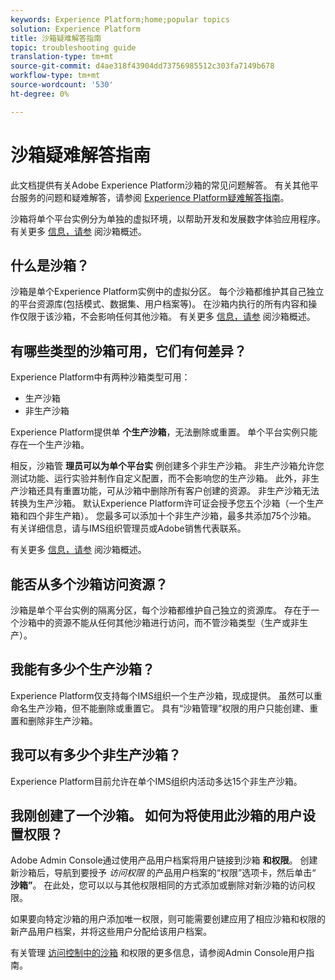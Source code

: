 ```yaml
---
keywords: Experience Platform;home;popular topics
solution: Experience Platform
title: 沙箱疑难解答指南
topic: troubleshooting guide
translation-type: tm+mt
source-git-commit: d4ae318f43904dd73756985512c303fa7149b678
workflow-type: tm+mt
source-wordcount: '530'
ht-degree: 0%

---
```



# 沙箱疑难解答指南

此文档提供有关Adobe Experience Platform沙箱的常见问题解答。 有关其他平台服务的问题和疑难解答，请参阅 [Experience Platform疑难解答指南](../landing/troubleshooting.md)。

沙箱将单个平台实例分为单独的虚拟环境，以帮助开发和发展数字体验应用程序。 有关更多 [信息，请参](home.md) 阅沙箱概述。

## 什么是沙箱？

沙箱是单个Experience Platform实例中的虚拟分区。 每个沙箱都维护其自己独立的平台资源库(包括模式、数据集、用户档案等)。 在沙箱内执行的所有内容和操作仅限于该沙箱，不会影响任何其他沙箱。 有关更多 [信息，请参](home.md) 阅沙箱概述。

## 有哪些类型的沙箱可用，它们有何差异？

Experience Platform中有两种沙箱类型可用：

* 生产沙箱
* 非生产沙箱

Experience Platform提供单 **个生产沙箱**，无法删除或重置。 单个平台实例只能存在一个生产沙箱。

相反，沙箱管 **理员可以为单个平台实** 例创建多个非生产沙箱。 非生产沙箱允许您测试功能、运行实验并制作自定义配置，而不会影响您的生产沙箱。 此外，非生产沙箱还具有重置功能，可从沙箱中删除所有客户创建的资源。 非生产沙箱无法转换为生产沙箱。 默认Experience Platform许可证会授予您五个沙箱（一个生产箱和四个非生产箱）。 您最多可以添加十个非生产沙箱，最多共添加75个沙箱。 有关详细信息，请与IMS组织管理员或Adobe销售代表联系。

有关更多 [信息，请参](./home.md) 阅沙箱概述。

## 能否从多个沙箱访问资源？

沙箱是单个平台实例的隔离分区，每个沙箱都维护自己独立的资源库。 存在于一个沙箱中的资源不能从任何其他沙箱进行访问，而不管沙箱类型（生产或非生产）。

## 我能有多少个生产沙箱？

Experience Platform仅支持每个IMS组织一个生产沙箱，现成提供。 虽然可以重命名生产沙箱，但不能删除或重置它。 具有“沙箱管理”权限的用户只能创建、重置和删除非生产沙箱。

## 我可以有多少个非生产沙箱？

Experience Platform目前允许在单个IMS组织内活动多达15个非生产沙箱。

## 我刚创建了一个沙箱。 如何为将使用此沙箱的用户设置权限？

Adobe Admin Console通过使用产品用户档案将用户链接到沙箱 **和权限**。 创建新沙箱后，导航到要授予 _访问权限_ 的产品用户档案的“权限”选项卡，然后单击“ **沙箱”**。 在此处，您可以以与其他权限相同的方式添加或删除对新沙箱的访问权限。

如果要向特定沙箱的用户添加唯一权限，则可能需要创建应用了相应沙箱和权限的新产品用户档案，并将这些用户分配给该用户档案。

有关管理 [访问控制中的沙箱](../access-control/ui/overview.md) 和权限的更多信息，请参阅Admin Console用户指南。